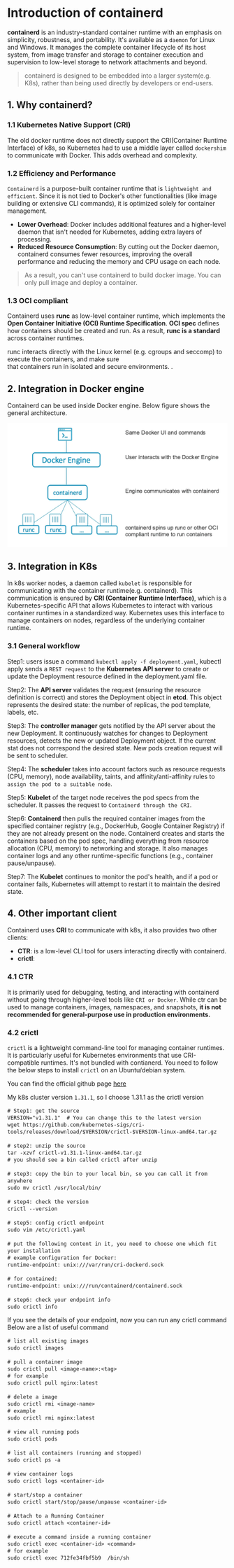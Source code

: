 # Introduction of containerd

**containerd** is an industry-standard container runtime with an emphasis on simplicity, robustness, and portability. 
It's available as a `daemon` for Linux and Windows. It manages the complete container lifecycle of its host system, 
from image transfer and storage to container execution and supervision to low-level storage to network attachments 
and beyond.

> containerd is designed to be embedded into a larger system(e.g. K8s), rather than being used directly by developers or end-users.


## 1. Why containerd?

### 1.1 Kubernetes Native Support (CRI)

The old docker runtime does not directly support the CRI(Container Runtime Interface) of k8s, so Kubernetes had to use 
a middle layer called `dockershim` to communicate with Docker. This adds overhead and complexity.

### 1.2 Efficiency and Performance

`Containerd` is a purpose-built container runtime that is `lightweight and efficient`. Since it is not tied to 
Docker's other functionalities (like image building or extensive CLI commands), it is optimized solely for 
container management.

- **Lower Overhead**: Docker includes additional features and a higher-level daemon that isn't needed for Kubernetes, 
                adding extra layers of processing.
- **Reduced Resource Consumption**: By cutting out the Docker daemon, containerd consumes fewer resources, 
                 improving the overall performance and reducing the memory and CPU usage on each node.

> As a result, you can't use containerd to build docker image. You can only pull image and deploy a container.

### 1.3 OCI compliant

Containerd uses **runc** as low-level container runtime, which implements the **Open Container Initiative (OCI) Runtime Specification**. 
**OCI spec** defines how containers should be created and run. As a result, **runc is a standard** across container runtimes.

runc interacts directly with the Linux kernel (e.g. cgroups and seccomp) to execute the containers, and make sure  
that containers run in isolated and secure environments. .

## 2. Integration in Docker engine
Containerd can be used inside Docker engine. Below figure shows the general architecture.

![containerd_docker_archi.webp](../../../images/containerd_docker_archi.webp)

## 3. Integration in K8s 

In k8s worker nodes, a daemon called `kubelet` is responsible for communicating with the container runtime(e.g. containerd).
This communication is ensured by **CRI (Container Runtime Interface)**, which is a Kubernetes-specific API that 
allows Kubernetes to interact with various container runtimes in a standardized way. 
Kubernetes uses this interface to manage containers on nodes, regardless of the underlying container runtime. 

### 3.1 General workflow

Step1: users issue a command `kubectl apply -f deployment.yaml`, kubectl apply sends a `REST request` to the 
       **Kubernetes API server** to create or update the Deployment resource defined in the deployment.yaml file.

Step2: The **API server** validates the request (ensuring the resource definition is correct) and stores the 
       Deployment object in **etcd**. This object represents the desired state: the number of replicas, 
       the pod template, labels, etc.

Step3: The **controller manager** gets notified by the API server about the new Deployment. It continuously watches 
       for changes to Deployment resources, detects the new or updated Deployment object. If the current stat does not
       correspond the desired state. New pods creation request will be sent to scheduler.

Step4: The **scheduler** takes into account factors such as resource requests (CPU, memory), node availability, taints, 
       and affinity/anti-affinity rules to `assign the pod to a suitable node`.

Step5: **Kubelet** of the target node receives the pod specs from the scheduler. It passes the request to `Containerd through the CRI`.

Step6: **Containerd** then pulls the required container images from the specified container 
       registry (e.g., DockerHub, Google Container Registry) if they are not already present on the node.
       Containerd creates and starts the containers based on the pod spec, handling everything from resource 
       allocation (CPU, memory) to networking and storage. It also manages container logs and any other 
       runtime-specific functions (e.g., container pause/unpause).

Step7: The **Kubelet** continues to monitor the pod's health, and if a pod or container fails, Kubernetes will 
       attempt to restart it to maintain the desired state.


## 4. Other important client

Containerd uses **CRI** to communicate with k8s, it also provides two other clients:

- **CTR**: is a low-level CLI tool for users interacting directly with containerd. 
- **crictl**: 

### 4.1 CTR

It is primarily used for debugging, testing, and interacting with containerd without going through higher-level tools 
like `CRI or Docker`. While ctr can be used to manage containers, images, namespaces, and snapshots, 
**it is not recommended for general-purpose use in production environments.**

### 4.2 crictl

`crictl` is a lightweight command-line tool for managing container runtimes. It is particularly useful for 
Kubernetes environments that use CRI-compatible runtimes. It's not bundled with contianerd. You need to follow
the below steps to install `crictl` on an Ubuntu/debian system.

You can find the official github page [here](https://github.com/kubernetes-sigs/cri-tools/)

My k8s cluster version `1.31.1`, so I choose 1.31.1 as the crictl version

```shell
# Step1: get the source
VERSION="v1.31.1"  # You can change this to the latest version
wget https://github.com/kubernetes-sigs/cri-tools/releases/download/$VERSION/crictl-$VERSION-linux-amd64.tar.gz

# step2: unzip the source
tar -xzvf crictl-v1.31.1-linux-amd64.tar.gz
# you should see a bin called crictl after unzip

# step3: copy the bin to your local bin, so you can call it from anywhere
sudo mv crictl /usr/local/bin/

# step4: check the version
crictl --version

# step5: config crictl endpoint
sudo vim /etc/crictl.yaml

# put the following content in it, you need to choose one which fit your installation
# example configuration for Docker:
runtime-endpoint: unix:///var/run/cri-dockerd.sock

# for contained:
runtime-endpoint: unix:///run/containerd/containerd.sock

# step6: check your endpoint info
sudo crictl info

```

If you see the details of your endpoint, now you can run any crictl command 
Below are a list of useful command

```shell
# list all existing images
sudo crictl images

# pull a container image
sudo crictl pull <image-name>:<tag>
# for example
sudo crictl pull nginx:latest

# delete a image
sudo crictl rmi <image-name>
# example
sudo crictl rmi nginx:latest

# view all running pods
sudo crictl pods

# list all containers (running and stopped)
sudo crictl ps -a

# view container logs
sudo crictl logs <container-id>

# start/stop a container
sudo crictl start/stop/pause/unpause <container-id>

# Attach to a Running Container
sudo crictl attach <container-id>

# execute a command inside a running container
sudo crictl exec <container-id> <command>
# for example
sudo crictl exec 712fe34fbf5b9  /bin/sh
```




